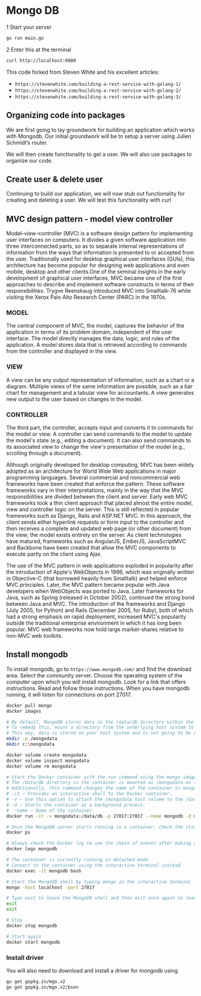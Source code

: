 # Mongo DB

1 Start your server

```bash
go run main.go
```

2 Enter this at the terminal

```bash
curl http://localhost:8080
```

This code forked from Steven White and his excellent articles:

- `https://stevenwhite.com/building-a-rest-service-with-golang-1/`
- `https://stevenwhite.com/building-a-rest-service-with-golang-2/`
- `https://stevenwhite.com/building-a-rest-service-with-golang-3/`

## Organizing code into packages

We are first going to lay groundwork for building an application which works with Mongodb. Our initial groundwork will be to setup a server using Julien Schmidt’s router.

We will then create functionality to get a user. We will also use packages to organize our code.

## Create user & delete user

Continuing to build our application, we will now stub out functionality for creating and deleting a user. We will test this functionality with curl

## MVC design pattern - model view controller

Model–view–controller (MVC) is a software design pattern for implementing user interfaces on computers. It divides a given software application into three interconnected parts, so as to separate internal representations of information from the ways that information is presented to or accepted from the user. Traditionally used for desktop graphical user interfaces (GUIs), this architecture has become popular for designing web applications and even mobile, desktop and other clients.One of the seminal insights in the early development of graphical user interfaces, MVC became one of the first approaches to describe and implement software constructs in terms of their responsibilities. Trygve Reenskaug introduced MVC into Smalltalk-76 while visiting the Xerox Palo Alto Research Center (PARC) in the 1970s.

### MODEL

The central component of MVC, the model, captures the behavior of the application in terms of its problem domain, independent of the user interface. The model directly manages the data, logic, and rules of the application. A model stores data that is retrieved according to commands from the controller and displayed in the view.

### VIEW

A view can be any output representation of information, such as a chart or a diagram. Multiple views of the same information are possible, such as a bar chart for management and a tabular view for accountants. A view generates new output to the user based on changes in the model.

### CONTROLLER

The third part, the controller, accepts input and converts it to commands for the model or view. A controller can send commands to the model to update the model's state (e.g., editing a document). It can also send commands to its associated view to change the view's presentation of the model (e.g., scrolling through a document).

Although originally developed for desktop computing, MVC has been widely adopted as an architecture for World Wide Web applications in major programming languages. Several commercial and noncommercial web frameworks have been created that enforce the pattern. These software frameworks vary in their interpretations, mainly in the way that the MVC responsibilities are divided between the client and server. Early web MVC frameworks took a thin client approach that placed almost the entire model, view and controller logic on the server. This is still reflected in popular frameworks such as Django, Rails and ASP.NET MVC. In this approach, the client sends either hyperlink requests or form input to the controller and then receives a complete and updated web page (or other document) from the view; the model exists entirely on the server. As client technologies have matured, frameworks such as AngularJS, EmberJS, JavaScriptMVC and Backbone have been created that allow the MVC components to execute partly on the client using Ajax.

The use of the MVC pattern in web applications exploded in popularity after the introduction of Apple's WebObjects in 1996, which was originally written in Objective-C (that borrowed heavily from Smalltalk) and helped enforce MVC principles. Later, the MVC pattern became popular with Java developers when WebObjects was ported to Java. Later frameworks for Java, such as Spring (released in October 2002), continued the strong bond between Java and MVC. The introduction of the frameworks and Django (July 2005, for Python) and Rails (December 2005, for Ruby), both of which had a strong emphasis on rapid deployment, increased MVC's popularity outside the traditional enterprise environment in which it has long been popular. MVC web frameworks now hold large market-shares relative to non-MVC web toolkits.

## Install mongodb

To install mongodb, go to `https://www.mongodb.com/` and find the download area. Select the community server. Choose the operating system of the computer upon which you will install mongodb. Look for a link that offers instructions. Read and follow those instructions. When you have mongodb running, it will listen for connections on port 27017.

```bash
docker pull mongo
docker images

# By default, MongoDB stores data in the /data/db directory within the Docker container.
# To remedy this, mount a directory from the underlying host system to the container running the MongoDB database.
# This way, data is stored on your host system and is not going to be erased if a container instance fails.
mkdir -p /mongodata
mkdir c:\mongodata

docker volume create mongodata
docker volume inspect mongodata
docker volume rm mongodata

# Start the Docker container with the run command using the mongo image.
# The /data/db directory in the container is mounted as /mongodata on the host.
# Additionally, this command changes the name of the container to mongodb:
# -it – Provides an interactive shell to the Docker container.
# -v – Use this option to attach the /mongodata host volume to the /data/db container volume.
# -d – Starts the container as a background process.
# --name – Name of the container.
docker run -it -v mongodata:/data/db -p 27017:27017 --name mongodb -d mongo

# Once the MongoDB server starts running in a container, check the status
docker ps

# Always check the Docker log to see the chain of events after making changes
docker logs mongodb

# The container is currently running in detached mode.
# Connect to the container using the interactive terminal instead
docker exec -it mongodb bash

# Start the MongoDB shell by typing mongo in the interactive terminal
mongo -host localhost -port 27017

# Type exit to leave the MongoDB shell and then exit once again to leave the Interactive shell
exit
exit

# Stop
docker stop mongodb

# Start again
docker start mongodb
```

### Install driver

You will also need to download and install a driver for mongodb using

```bash
go get gopkg.in/mgo.v2
go get gopkg.in/mgo.v2/bson
```
